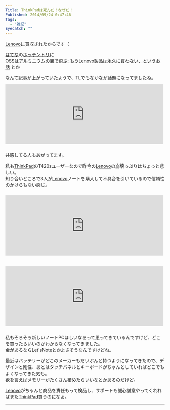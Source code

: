 ```yaml
---
Title: ThinkPadは死んだ！なぜだ！
Published: 2014/09/24 0:47:46
Tags:
  - "雑記"
Eyecatch: ""
---
```

<p><a class="keyword" href="http://d.hatena.ne.jp/keyword/Lenovo">Lenovo</a>に買収されたからです（</p>

<p><a class="keyword" href="http://d.hatena.ne.jp/keyword/%A4%CF%A4%C6%A4%CA">はてな</a>の<a class="keyword" href="http://d.hatena.ne.jp/keyword/%A5%DB%A5%C3%A5%C6%A5%F3%A5%C8%A5%EA">ホッテントリ</a>に<br/>
<a href="http://aikotobaha.blogspot.jp/2014/09/lenovo.html">OSSはアルミニウムの翼で飛ぶ: もうLenovo製品は永久に買わない、というお話</a>
とか</p>

<p>なんて記事が上がっていたようで、TLでもなかなか話題になってましたね。
<iframe src="http://www.daisuiseishocker.com/embed/2014/09/23/224203" title="僕もLenovoは二度と買う気ない！！！！ - 大彗星ショッカーのヒマつぶし" scrolling="no" frameborder="0" style="width: 100%; height: 190px; max-width: 500px; margin: 10px 0px;"><a href="http://www.daisuiseishocker.com/entry/2014/09/23/224203">僕もLenovoは二度と買う気ない！！！！ - 大彗星ショッカーのヒマつぶし</a></iframe></p>

<p>共感してる人もあがってます。</p>

<p>私も<a class="keyword" href="http://d.hatena.ne.jp/keyword/ThinkPad">ThinkPad</a>のT420sユーザーなので昨今の<a class="keyword" href="http://d.hatena.ne.jp/keyword/Lenovo">Lenovo</a>の崩壊っぷりはちょっと悲しい。<br/>
知り合いどころで3人が<a class="keyword" href="http://d.hatena.ne.jp/keyword/Lenovo">Lenovo</a>ノートを購入して不具合を引いているので信頼性のかけらもない感じ。</p>

<p><iframe src="http://tmyt.hateblo.jp/embed/2014/04/01/230043" title="ThinkPad X240を買った話 - tmytのらくがき" scrolling="no" frameborder="0" style="width: 100%; height: 190px; max-width: 500px; margin: 10px 0px;"><a href="http://tmyt.hateblo.jp/entry/2014/04/01/230043">ThinkPad X240を買った話 - tmytのらくがき</a></iframe></p>

<p><iframe src="http://tmyt.hateblo.jp/embed/2014/04/21/194723" title="ThinkPadが届かない - tmytのらくがき" scrolling="no" frameborder="0" style="width: 100%; height: 190px; max-width: 500px; margin: 10px 0px;"><a href="http://tmyt.hateblo.jp/entry/2014/04/21/194723">ThinkPadが届かない - tmytのらくがき</a></iframe></p>

<p>私もそろそろ新しいノートPCほしいなぁって思ってきているんですけど、どこを買ったらいいのかわからなくなってきました。<br/>
金があるならLet'sNoteとかよさそうなんですけどね。</p>

<p>最近はバッテリーがどこのメーカーもだいぶんと持つようになってきたので、デザインと剛性、あとはタッチパネルとキーボードがちゃんとしていればどこでもよくなってきた気も。<br/>
欲を言えばメモリーがたくさん積めたらいいなとかあるのだけど。</p>

<p><a class="keyword" href="http://d.hatena.ne.jp/keyword/Lenovo">Lenovo</a>がちゃんと商品を責任もって検品し、サポートも誠心誠意やってくれればまた<a class="keyword" href="http://d.hatena.ne.jp/keyword/ThinkPad">ThinkPad</a>買うのになぁ。</p>

***